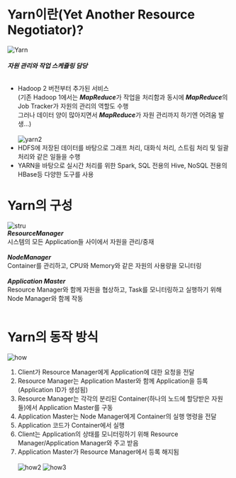 # Yarn이란(Yet Another Resource Negotiator)?

![Yarn](https://images.velog.io/images/sanspareilsmyn/post/4884e538-a2ea-4d69-bbf5-8867d7fd67b2/image.png)<br><br>
***자원 관리와 작업 스케쥴링 담당***<br><br>
- Hadoop 2 버전부터 추가된 서비스<br>
(기존 Hadoop 1에서는 ***MapReduce***가 작업을 처리함과 동시에 ***MapReduce***의 Job Tracker가 자원의 관리의 역할도 수행<br> 그러나 데이터 양이 많아지면서 ***MapReduce***가 자원 관리까지 하기엔 어려움 발생...)<br><br>
![yarn2](https://img1.daumcdn.net/thumb/R1280x0/?scode=mtistory2&fname=https%3A%2F%2Fblog.kakaocdn.net%2Fdn%2FdY5446%2FbtqVuhsIGCO%2FrJHnz0lXFIPYfDftv8Umc1%2Fimg.png)<br>
- HDFS에 저장된 데이터를 바탕으로 그래프 처리, 대화식 처리, 스트림 처리 및 일괄 처리와 같은 일들을 수행<br>
- YARN을 바탕으로 실시간 처리를 위한 Spark, SQL 전용의 Hive, NoSQL 전용의 HBase등 다양한 도구를 사용<br>

# Yarn의 구성<br>
![stru](https://img1.daumcdn.net/thumb/R1280x0/?scode=mtistory2&fname=https%3A%2F%2Fblog.kakaocdn.net%2Fdn%2FbwXQ6k%2FbtqVvODO28B%2FkK0yROyby7cOgaY4rkqlFk%2Fimg.png)<br>
***ResourceManager***<br>
시스템의 모든 Application들 사이에서 자원을 관리/중재<br><br>
***NodeManager***<br>
Container를 관리하고, CPU와 Memory와 같은 자원의 사용량을 모니터링<br><br>
***Application Master***<br>
Resource Manager와 함께 자원을 협상하고, Task를 모니터링하고 실행하기 위해 Node Manager와 함께 작동<br><br>

# Yarn의 동작 방식
![how](https://img1.daumcdn.net/thumb/R1280x0/?scode=mtistory2&fname=https%3A%2F%2Fblog.kakaocdn.net%2Fdn%2FbgaZp1%2FbtqVuhsJBp5%2FD6HMNGVPIYnYJkJu4g1Zf1%2Fimg.png)<br>
1) Client가 Resource Manager에게 Application에 대한 요청을 전달
2) Resource Manager는 Application Master와 함께 Application을 등록 (Application ID가 생성됨)
3) Resource Manager는 각각의 분리된 Container(하나의 노드에 할당받은 자원들)에서 Application Master를 구동
4) Application Master는 Node Manager에게 Container의 실행 명령을 전달
5) Application 코드가 Container에서 실행
6) Client는 Application의 상태를 모니터링하기 위해 Resource Manager/Application Manager와 주고 받음
7) Application Master가 Resource Manager에서 등록 해지됨<br><br>
![how2](https://dataonair.or.kr/publishing/img/dbguide/bigdata_technology/315_bigdata_03.gif)
![how3](https://dataonair.or.kr/publishing/img/dbguide/bigdata_technology/315_bigdata_04.gif)

